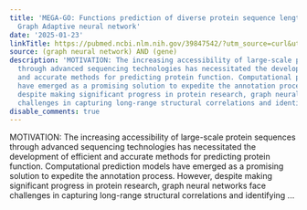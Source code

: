 ```yaml
---
title: 'MEGA-GO: Functions prediction of diverse protein sequence length using Multi-scalE
  Graph Adaptive neural network'
date: '2025-01-23'
linkTitle: https://pubmed.ncbi.nlm.nih.gov/39847542/?utm_source=curl&utm_medium=rss&utm_campaign=pubmed-2&utm_content=1x5bM_TNL8gjogAcnslpo2s2PbDe-61JVM2h9yowOYSiZ7Dkrt&fc=20220919211934&ff=20250124170817&v=2.18.0.post9+e462414
source: (graph neural network) AND (gene)
description: 'MOTIVATION: The increasing accessibility of large-scale protein sequences
  through advanced sequencing technologies has necessitated the development of efficient
  and accurate methods for predicting protein function. Computational prediction models
  have emerged as a promising solution to expedite the annotation process. However,
  despite making significant progress in protein research, graph neural networks face
  challenges in capturing long-range structural correlations and identifying ...'
disable_comments: true
---
```

MOTIVATION: The increasing accessibility of large-scale protein sequences through advanced sequencing technologies has necessitated the development of efficient and accurate methods for predicting protein function. Computational prediction models have emerged as a promising solution to expedite the annotation process. However, despite making significant progress in protein research, graph neural networks face challenges in capturing long-range structural correlations and identifying ...
